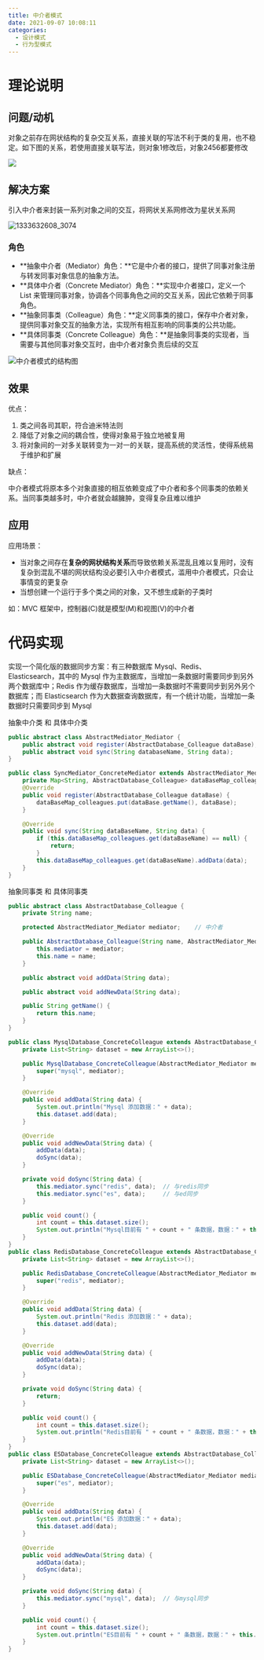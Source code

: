 ```yaml
---
title: 中介者模式
date: 2021-09-07 10:08:11
categories:
  - 设计模式
  - 行为型模式
---
```


# 理论说明

## 问题/动机

对象之前存在网状结构的复杂交互关系，直接关联的写法不利于类的复用，也不稳定。如下图的关系，若使用直接关联写法，则对象1修改后，对象2456都要修改

![](中介者模式\1333632570_1871.jpg)

## 解决方案

引入中介者来封装一系列对象之间的交互，将网状关系网修改为星状关系网

![1333632608_3074](中介者模式\1333632608_3074.jpg)

### 角色

- **抽象中介者（Mediator）角色：**它是中介者的接口，提供了同事对象注册与转发同事对象信息的抽象方法。
- **具体中介者（Concrete Mediator）角色：**实现中介者接口，定义一个 List 来管理同事对象，协调各个同事角色之间的交互关系，因此它依赖于同事角色。
- **抽象同事类（Colleague）角色：**定义同事类的接口，保存中介者对象，提供同事对象交互的抽象方法，实现所有相互影响的同事类的公共功能。
- **具体同事类（Concrete Colleague）角色：**是抽象同事类的实现者，当需要与其他同事对象交互时，由中介者对象负责后续的交互

![中介者模式的结构图](中介者模式\3-1Q1161I532V0.gif)

## 效果

优点：

1. 类之间各司其职，符合迪米特法则
2. 降低了对象之间的耦合性，使得对象易于独立地被复用
3. 将对象间的一对多关联转变为一对一的关联，提高系统的灵活性，使得系统易于维护和扩展


缺点：

中介者模式将原本多个对象直接的相互依赖变成了中介者和多个同事类的依赖关系。当同事类越多时，中介者就会越臃肿，变得复杂且难以维护

## 应用

应用场景：

- 当对象之间存在**复杂的网状结构关系**而导致依赖关系混乱且难以复用时，没有复杂到混乱不堪的网状结构没必要引入中介者模式，滥用中介者模式，只会让事情变的更复杂
- 当想创建一个运行于多个类之间的对象，又不想生成新的子类时

如：MVC 框架中，控制器(C)就是模型(M)和视图(V)的中介者

# 代码实现

实现一个简化版的数据同步方案：有三种数据库 Mysql、Redis、Elasticsearch，其中的 Mysql 作为主数据库，当增加一条数据时需要同步到另外两个数据库中；Redis 作为缓存数据库，当增加一条数据时不需要同步到另外另个数据库；而 Elasticsearch 作为大数据查询数据库，有一个统计功能，当增加一条数据时只需要同步到 Mysql

抽象中介类 和 具体中介类

```java
public abstract class AbstractMediator_Mediator {
    public abstract void register(AbstractDatabase_Colleague dataBase); //注册
    public abstract void sync(String databaseName, String data);
}

public class SyncMediator_ConcreteMediator extends AbstractMediator_Mediator{
    private Map<String, AbstractDatabase_Colleague> dataBaseMap_colleagues = new HashMap();
    @Override
    public void register(AbstractDatabase_Colleague dataBase) {
        dataBaseMap_colleagues.put(dataBase.getName(), dataBase);
    }

    @Override
    public void sync(String dataBaseName, String data) {
        if (this.dataBaseMap_colleagues.get(dataBaseName) == null) {
            return;
        }
        this.dataBaseMap_colleagues.get(dataBaseName).addData(data);
    }
}
```

抽象同事类 和 具体同事类

```java
public abstract class AbstractDatabase_Colleague {
    private String name;

    protected AbstractMediator_Mediator mediator;    // 中介者

    public AbstractDatabase_Colleague(String name, AbstractMediator_Mediator mediator) {
        this.mediator = mediator;
        this.name = name;
    }

    public abstract void addData(String data);

    public abstract void addNewData(String data);

    public String getName() {
        return this.name;
    }
}

public class MysqlDatabase_ConcreteColleague extends AbstractDatabase_Colleague {
    private List<String> dataset = new ArrayList<>();

    public MysqlDatabase_ConcreteColleague(AbstractMediator_Mediator mediator) {
        super("mysql", mediator);
    }

    @Override
    public void addData(String data) {
        System.out.println("Mysql 添加数据：" + data);
        this.dataset.add(data);
    }

    @Override
    public void addNewData(String data) {
        addData(data);
        doSync(data);
    }

    private void doSync(String data) {
        this.mediator.sync("redis", data);  // 与redis同步
        this.mediator.sync("es", data);     // 与ed同步
    }

    public void count() {
        int count = this.dataset.size();
        System.out.println("Mysql目前有 " + count + " 条数据，数据：" + this.dataset.toString());
    }
}
public class RedisDatabase_ConcreteColleague extends AbstractDatabase_Colleague {
    private List<String> dataset = new ArrayList<>();

    public RedisDatabase_ConcreteColleague(AbstractMediator_Mediator mediator) {
        super("redis", mediator);
    }

    @Override
    public void addData(String data) {
        System.out.println("Redis 添加数据：" + data);
        this.dataset.add(data);
    }

    @Override
    public void addNewData(String data) {
        addData(data);
        doSync(data);
    }

    private void doSync(String data) {
        return;
    }

    public void count() {
        int count = this.dataset.size();
        System.out.println("Redis目前有 " + count + " 条数据，数据：" + this.dataset.toString());
    }
}
public class ESDatabase_ConcreteColleague extends AbstractDatabase_Colleague {
    private List<String> dataset = new ArrayList<>();

    public ESDatabase_ConcreteColleague(AbstractMediator_Mediator mediator) {
        super("es", mediator);
    }

    @Override
    public void addData(String data) {
        System.out.println("ES 添加数据：" + data);
        this.dataset.add(data);
    }

    @Override
    public void addNewData(String data) {
        addData(data);
        doSync(data);
    }

    private void doSync(String data) {
        this.mediator.sync("mysql", data);  // 与mysql同步
    }

    public void count() {
        int count = this.dataset.size();
        System.out.println("ES目前有 " + count + " 条数据，数据：" + this.dataset.toString());
    }
}
```

